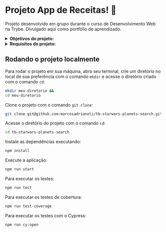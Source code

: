 # Projeto App de Receitas! :cake:
Projeto desenvolvido em grupo durante o curso de Desenvolvimento Web na Trybe. Divulgado aqui como portfólio de aprendizado.

<details>
<summary><strong>Objetivos do projeto:</strong></summary>

  * Desenvolver um app de receitas, utilizando o que há de mais moderno dentro do ecossistema `React`: _Hooks_ e _Context API_. Nele será possível: ver, buscar, filtrar, favoritar e acompanhar o progresso de preparação de receitas de comidas e bebidas. ⚠️ A base de dados serão 2 APIs distintas, uma para comidas e outra para bebidas.
  * Verificar se eu era capaz de:
    * Utilizar `Redux` para gerenciar estado.
    * Utilizar a biblioteca `React-Redux`.
    * Utilizar a `Context API` do `React` para gerenciar estado.
    * Utilizar o `React Hook useState`.
    * Utilizar o `React Hook useContext`.
    * Utilizar o `React Hook useEffect`.
    * Criar `Hooks` customizados.
</details>
<details>
<summary><strong> Requisitos do projeto:</strong></summary>

  * Desenvolver os testes unitários de maneira que a cobertura seja de, no mínimo, 90%.
  * Criar todos os elementos que devem respeitar os atributos descritos no protótipo para a tela de login.
  * Desenvolver a tela de maneira que a pessoa consiga escrever seu email no input de email e sua senha no input de senha.
  * Desenvolver a tela de maneira que o formulário só seja válido após um email válido e uma senha de mais de 6 caracteres serem preenchidos.
  * Após a submissão do formulário, salvar no localStorage o e-mail da pessoa usuária na chave `user`.
  * Redirecionar a pessoa usuária para a tela principal de receitas de comidas após a submissão e validação com sucesso do login.
  * Implementar o header de acordo com a necessidade de cada tela.
  * Redirecionar a pessoa usuária para a tela de perfil ao clicar no botão de perfil.
  * Desenvolver o botão de busca que, ao ser clicado, a barra de busca deve aparecer. O mesmo serve para escondê-la.
  * Implementar os elementos da barra de busca respeitando os atributos descritos no protótipo.
  * Implementar 3 radio buttons na barra de busca: Ingredient, Name e First letter.
  * Buscar na API de comidas caso a pessoa esteja na página de comidas, e na API de bebidas caso esteja na de bebidas.
  * Redirecionar para a tela de detalhes da receita caso apenas uma receita seja encontrada, com o ID da mesma na URL.
  * Caso a busca retorne mais de uma receita, renderizar as 12 primeiras encontradas, exibindo a imagem e o nome de cada uma.
  * Exibir um `alert` caso nenhuma receita seja encontrada.
  * Implementar o menu inferior posicionando-o de forma fixa e contendo 2 ícones: um para comidas e outro para bebidas.
  * Exiba o menu inferior apenas nas telas indicadas pelo protótipo
  * Redirecione a pessoa usuária para a tela correta ao clicar em cada ícone no menu inferior
  * Carregue as 12 primeiras receitas de comidas ou bebidas, uma em cada card
  * Implemente os botões de categoria para serem utilizados como filtro
  * Implemente o filtro das receitas por meio da API ao clicar no filtro de categoria
  * Implemente o filtro como um toggle, o qual se for selecionado novamente, o app deve retornar as receitas sem nenhum filtro
  * Redirecione a pessoa usuária ao clicar no card para a tela de detalhes, que deve mudar a rota e conter o id da receita na URL
  * Realize uma request para a API passando o `id` da receita que deve estar disponível nos parâmetros da URL
  * Desenvolva a tela de modo que contenha uma imagem da receita, o título, a categoria em caso de comidas e se é ou não alcoólico em caso de bebidas, uma lista de ingredientes seguidos pelas quantidades, instruções, um vídeo do youtube incorporado e recomendações
  * Implemente as recomendações. Para receitas de comida, a recomendação deverá ser bebida, já para as receitas de bebida a recomendação deverá ser comida
  * Implemente os 6 cards de recomendação, mostrando apenas 2. O scroll é horizontal, similar a um `carousel`
  * Desenvolva um botão de nome "Start Recipe" que deve ficar fixo na parte de baixo da tela o tempo todo
  * Implemente a solução de forma que, caso a receita já tenha sido feita, o botão "Start Recipe" desapareça
  * Implemente a solução de modo que, caso a receita tenha sido iniciada mas não finalizada, o texto do botão deve ser "Continue Recipe"
  * Redirecione a pessoa usuária caso o botão "Start Recipe" seja clicado, a rota deve mudar para a tela de receita em progresso
  * Implemente um botão de compartilhar e um de favoritar a receita
  * Implemente a solução de forma que, ao clicar no botão de compartilhar, o link da receita dentro do app deve ser copiado para o clipboard e uma mensagem avisando que o link foi copiado deve aparecer
  * Salve as receitas favoritas no `localStorage` na chave `favoriteRecipes`
  * Implemente o ícone do coração (favorito) de modo que: deve vir preenchido caso a receita esteja favoritada e "despreenchido" caso contrário
  * Implemente a lógica no botão de favoritar. Caso seja clicado, o ícone do coração deve mudar seu estado atual, caso esteja preenchido deve mudar para "despreenchido" e vice-versa
  * Desenvolva a tela de modo que contenha uma imagem da receita, o título, a categoria em caso de comidas e se é ou não alcoólico em caso de bebidas, uma lista de ingredientes com suas respectivas quantidades e instruções
  * Desenvolva um checkbox para cada item da lista de ingredientes
  * Implemente uma lógica que ao clicar no checkbox de um ingrediente, o nome dele deve ser "riscado" da lista
  * Salve o estado do progresso, que deve ser mantido caso a pessoa atualize a página ou volte para a mesma receita
  * Desenvolva a lógica de favoritar e compartilhar. A lógica da tela de detalhes de uma receita se aplica aqui
  * Implemente a solução de modo que o botão de finalizar receita ("Finish Recipe") só pode estar habilitado quando todos os ingredientes estiverem _"checkados"_ (marcados)
  * Redirecione a pessoa usuária após clicar no botão de finalizar receita ("Finish Recipe"), para a página de receitas feitas, cuja rota deve ser `/done-recipes`
  * Implemente os elementos da tela de receitas feitas respeitando os atributos descritos no protótipo
  * Desenvolva a tela de modo que, caso a receita do card seja uma comida, ela deve possuir: a foto da receita, nome, categoria, nacionalidade, a data em que a pessoa fez a receita, as 2 primeiras tags retornadas pela API e um botão de compartilhar
  * Desenvolva a tela de maneira que, caso a receita do card seja uma bebida, ela deve possuir: a foto da receita, o nome, se é alcoólica, a data em que a pessoa fez a receita e um botão de compartilhar
  * Desenvolva a solução de modo que o botão de compartilhar deve copiar a URL da tela de detalhes da receita para o clipboard
  * Implemente 2 botões que filtram as receitas por comida ou bebida e um terceiro que remove todos os filtros
  * Redirecione para a tela de detalhes da receita caso seja clicado na foto ou no nome da receita
  * Implemente os elementos da tela de receitas favoritas (cumulativo com os atributos em comum com a tela de receitas feitas), respeitando os atributos descritos no protótipo
  * Desenvolva a tela de modo que, caso a receita do card seja uma comida, ela deve possuir: a foto da receita, nome, categoria, nacionalidade, um botão de compartilhar e um de "desfavoritar"
  * Desenvolva a tela de modo que, caso a receita do card seja uma bebida, ela deve possuir: a foto da receita, nome, se é alcoólica ou não, um botão de compartilhar e um de "desfavoritar"
  * Desenvolva a solução de modo que o botão de compartilhar deve copiar a URL da tela de detalhes da receita para o clipboard
  * Desenvolva a solução de modo que o botão de "desfavoritar" deve remover a receita da lista de receitas favoritas do `localStorage` e da tela
  * Implemente 2 botões que filtram as receitas por comida ou bebida e um terceiro que remove todos os filtros
  * Redirecione a pessoa usuária ao clicar na foto ou no nome da receita, a rota deve mudar para a tela de detalhes daquela receita
  * Implemente os elementos da tela de perfil respeitando os atributos descritos no protótipo
  * Implemente a solução de maneira que o e-mail da pessoa usuária deve estar visível
  * Implemente 3 botões: um de nome "Done Recipes", um de nome "Favorite Recipes" e um de nome "Logout"
  * Redirecione a pessoa usuária que, ao clicar no botão de "Done Recipes", a rota deve mudar para a tela de receitas feitas
  * Redirecione a pessoa usuária que, ao clicar no botão de "Favorite Recipes", a rota deve mudar para a tela de receitas favoritas
  * Redirecione a pessoa usuária que ao clicar no botão de "Logout", o `localStorage` deve ser limpo e a rota deve mudar para a tela de login.
</details>
  
## Rodando o projeto localmente

Para rodar o projeto em sua máquina, abra seu terminal, crie um diretório no local de sua preferência com o comando `mkdir` e acesse o diretório criado com o comando `cd`:

```bash
mkdir meu-diretorio &&
cd meu-diretorio
```

Clone o projeto com o comando `git clone`:

```bash
git clone git@github.com:marcosadrianoti/tb-starwars-planets-search.git
```

Acesse o diretório do projeto com o comando `cd`:

```bash
cd tb-starwars-planets-search
```

Instale as dependências executando:

```bash
npm install
```

Execute a aplicação:

```bash
npm run start
```

Para executar os testes:

```bash
npm run test
```

Para executar os testes de cobertura:

```bash
npm run test-coverage
```
Para executar os testes com o Cypress:

```bash
npm run cy:open
```
